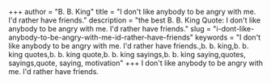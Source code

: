 +++
author = "B. B. King"
title = "I don't like anybody to be angry with me. I'd rather have friends."
description = "the best B. B. King Quote: I don't like anybody to be angry with me. I'd rather have friends."
slug = "i-dont-like-anybody-to-be-angry-with-me-id-rather-have-friends"
keywords = "I don't like anybody to be angry with me. I'd rather have friends.,b. b. king,b. b. king quotes,b. b. king quote,b. b. king sayings,b. b. king saying,quotes, sayings,quote, saying, motivation"
+++
I don't like anybody to be angry with me. I'd rather have friends.
